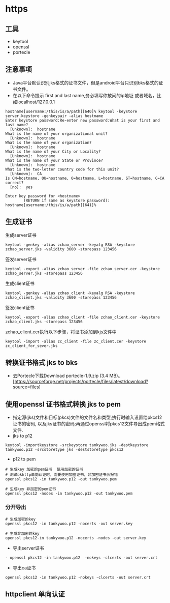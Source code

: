 # https

## 工具

- keytool 
- openssl
- portecle

## 注意事项
- Java平台默认识别jks格式的证书文件，但是android平台只识别bks格式的证书文件。
- 在以下命令提示 first and last name,务必填写你放问的ip地址 或者域名，比如localhost/127.0.0.1
```
hostname[username:/this/is/a/path][640]% keytool -keystore server.keystore -genkeypair -alias hostname
Enter keystore password:Re-enter new password:What is your first and last name?
  [Unknown]:  hostname
What is the name of your organizational unit?
  [Unknown]:  hostname
What is the name of your organization?
  [Unknown]:  hostname
What is the name of your City or Locality?
  [Unknown]:  hostname
What is the name of your State or Province?
  [Unknown]:  hostname
What is the two-letter country code for this unit?
  [Unknown]:  CA
Is CN=hostname, OU=hostname, O=hostname, L=hostname, ST=hostname, C=CA correct?
  [no]:  yes

Enter key password for <hostname>
        (RETURN if same as keystore password):
hostname[username:/this/is/a/path][641]%
```

## 生成证书 

生成server证书
```
keytool -genkey -alias zchao_server -keyalg RSA -keystore zchao_server.jks -validity 3600 -storepass 123456
```
签发server证书
```
keytool -export -alias zchao_server -file zchao_server.cer -keystore zchao_server.jks -storepass 123456
```
生成client证书
```
keytool -genkey -alias zchao_client -keyalg RSA -keystore zchao_client.jks -validity 3600 -storepass 123456
```
签发client证书
```
keytool -export -alias zchao_client -file zchao_client.cer -keystore zchao_client.jks -storepass 123456
```
zchao_client.cer执行以下步骤，将证书添加到kjs文件中
```
keytool -import -alias zc_client -file zc_client.cer -keystore zc_client_for_sever.jks
```

## 转换证书格式 jks to bks

- 去Portecle下载Download portecle-1.9.zip (3.4 MB)。
  [https://sourceforge.net/projects/portecle/files/latest/download?source=files]

## 使用openssl 证书格式转换 jks to pem

- 指定源(jks)文件和目标(pkcs)文件的文件名和类型;执行时输入设置给pkcs12证书的密码, 以及jks证书的密码;再通过openssl将pkcs12文件导出成pem格式文件.
- jks to p12
```
keytool -importkeystore -srckeystore tankywoo.jks -destkeystore tankywoo.p12 -srcstoretype jks -deststoretype pkcs12
```
- p12 to pem
```
# 生成key 加密的pem证书  使用加密的证书
# 测试okhttp单向认证时，需要使用加密证书，非加密证书会报错
openssl pkcs12 -in tankywoo.p12 -out tankywoo.pem    
```
```
# 生成key 非加密的pem证书
openssl pkcs12 -nodes -in tankywoo.p12 -out tankywoo.pem
```

### 分开导出

```
# 生成加密的key
openssl pkcs12 -in tankywoo.p12 -nocerts -out server.key
```
```
# 生成非加密的key
openssl pkcs12-in tankywoo.p12 -nocerts -nodes -out server.key
```
-  导出server证书
```
- openssl pkcs12 -in tankywoo.p12  -nokeys -clcerts -out server.crt
```
-  导出ca证书
```
openssl pkcs12 -in tankywoo.p12 -nokeys -clcerts -out server.crt
```

## httpclient 单向认证





